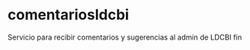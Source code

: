 comentariosldcbi
================

Servicio para recibir comentarios y sugerencias al admin de LDCBI
fin
